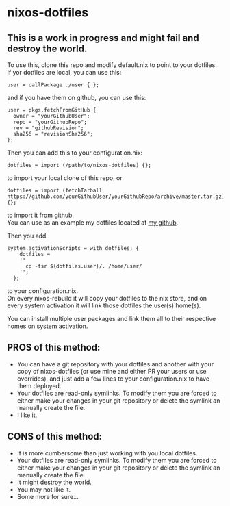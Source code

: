 nixos-dotfiles
==============

 
This is a work in progress and might fail and destroy the world.
---------------------------------------------------------------

To use this, clone this repo and modify default.nix to point to your dotfiles.    
If yor dotfiles are local, you can use this:
~~~~
user = callPackage ./user { };
~~~~
and if you have them on github, you can use this:
~~~~
user = pkgs.fetchFromGitHub { 
  owner = "yourGithubUser"; 
  repo = "yourGithubRepo";
  rev = "githubRevision";
  sha256 = "revisionSha256";
};
~~~~
Then you can add this to your configuration.nix:
~~~~
dotfiles = import (/path/to/nixos-dotfiles) {};
~~~~
to import your local clone of this repo, or 
~~~~
dotfiles = import (fetchTarball https://github.com/yourGithubUser/yourGithubRepo/archive/master.tar.gz) {};
~~~~
to import it from github.    
You can use as an example my dotfiles located at [my github](https://github.com/xvapx/dotfiles).

Then you add
~~~~
system.activationScripts = with dotfiles; {
    dotfiles = 
    ''
      cp -fsr ${dotfiles.user}/. /home/user/
    '';
  };
~~~~
to your configuration.nix.    
On every nixos-rebuild it will copy your dotfiles to the nix store, 
and on every system activation it will link those dotfiles the user(s) home(s).

You can install multiple user packages and link them all to their respective homes on system activation.

PROS of this method:
--------------------
* You can have a git repository with your dotfiles and another with your copy of nixos-dotfiles (or use mine and either PR your users or use overrides), and just add a few lines to your configuration.nix to have them deployed.    
* Your dotfiles are read-only symlinks. To modify them you are forced to either make your changes in your git repository or delete the symlink an manually create the file.    
* I like it.    

CONS of this method:
--------------------
* It is more cumbersome than just working with you local dotfiles.    
* Your dotfiles are read-only symlinks. To modify them you are forced to either make your changes in your git repository or delete the symlink an manually create the file.    
* It might destroy the world.    
* You may not like it.    
* Some more for sure...    